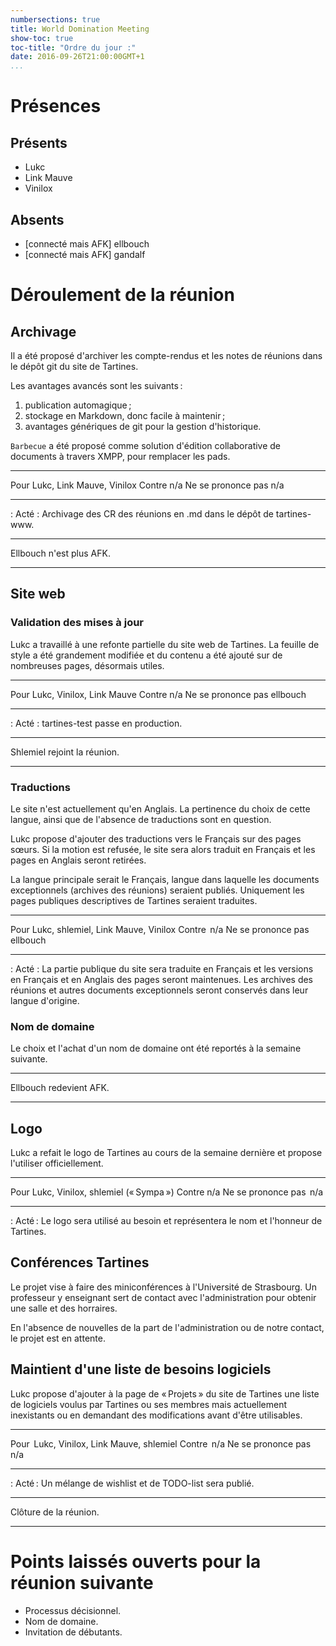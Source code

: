 ```yaml
---
numbersections: true
title: World Domination Meeting
show-toc: true
toc-title: "Ordre du jour :"
date: 2016-09-26T21:00:00GMT+1
...
```


# Présences

## Présents

  - Lukc
  - Link Mauve
  - Vinilox

## Absents

  - [connecté mais AFK] ellbouch
  - [connecté mais AFK] gandalf

# Déroulement de la réunion

## Archivage

Il a été proposé d'archiver les compte-rendus et les notes de réunions dans le dépôt git du site de Tartines.

Les avantages avancés sont les suivants :

  1. publication automagique ;
  2. stockage en Markdown, donc facile à maintenir ;
  3. avantages génériques de git pour la gestion d'historique.

`Barbecue` a été proposé comme solution d'édition collaborative de documents à travers XMPP, pour remplacer les pads.

------------------   ----------------------------------------------------------
Pour                 Lukc, Link Mauve, Vinilox
Contre               n/a
Ne se prononce pas   n/a
------------------   ----------------------------------------------------------

: Acté : Archivage des CR des réunions en .md dans le dépôt de tartines-www.

---

Ellbouch n'est plus AFK.

---

## Site web

### Validation des mises à jour

Lukc a travaillé à une refonte partielle du site web de Tartines. La feuille de style a été grandement modifiée et du contenu a été ajouté sur de nombreuses pages, désormais utiles.


------------------   ----------------------------------------------------------
Pour                 Lukc, Vinilox, Link Mauve
Contre               n/a
Ne se prononce pas   ellbouch
------------------   ----------------------------------------------------------

: Acté : tartines-test passe en production.

---

Shlemiel rejoint la réunion.

---

### Traductions

Le site n'est actuellement qu'en Anglais. La pertinence du choix de cette langue, ainsi que de l'absence de traductions sont en question.

Lukc propose d'ajouter des traductions vers le Français sur des pages sœurs. Si la motion est refusée, le site sera alors traduit en Français et les pages en Anglais seront retirées.

La langue principale serait le Français, langue dans laquelle les documents exceptionnels (archives des réunions) seraient publiés. Uniquement les pages publiques descriptives de Tartines seraient traduites.

------------------   ----------------------------------------------------------
Pour                 Lukc, shlemiel, Link Mauve, Vinilox
Contre               n/a
Ne se prononce pas   ellbouch
------------------   ----------------------------------------------------------

: Acté : La partie publique du site sera traduite en Français et les versions en Français et en Anglais des pages seront maintenues. Les archives des réunions et autres documents exceptionnels seront conservés dans leur langue d'origine.

### Nom de domaine

Le choix et l'achat d'un nom de domaine ont été reportés à la semaine suivante.

---

Ellbouch redevient AFK.

---

## Logo

Lukc a refait le logo de Tartines au cours de la semaine dernière et propose l'utiliser officiellement.

------------------   ----------------------------------------------------------
Pour                 Lukc, Vinilox, shlemiel (« Sympa »)
Contre               n/a
Ne se prononce pas   n/a
------------------   ----------------------------------------------------------

: Acté : Le logo sera utilisé au besoin et représentera le nom et l'honneur de Tartines.

## Conférences Tartines

Le projet vise à faire des miniconférences à l'Université de Strasbourg. Un professeur y enseignant sert de contact avec l'administration pour obtenir une salle et des horraires.

En l'absence de nouvelles de la part de l'administration ou de notre contact, le projet est en attente.

## Maintient d'une liste de besoins logiciels

Lukc propose d'ajouter à la page de « Projets » du site de Tartines une liste de logiciels voulus par Tartines ou ses membres mais actuellement inexistants ou en demandant des modifications avant d'être utilisables.

------------------   ----------------------------------------------------------
Pour                 Lukc, Vinilox, Link Mauve, shlemiel
Contre               n/a
Ne se prononce pas   n/a
------------------   ----------------------------------------------------------

: Acté : Un mélange de wishlist et de TODO-list sera publié.

---

Clôture de la réunion.

---

# Points laissés ouverts pour la réunion suivante

  - Processus décisionnel.
  - Nom de domaine.
  - Invitation de débutants.

